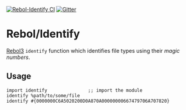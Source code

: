 [![Rebol-Identify CI](https://github.com/Oldes/Rebol-Identify/actions/workflows/main.yml/badge.svg)](https://github.com/Oldes/Rebol-Identify/actions/workflows/main.yml)
[![Gitter](https://badges.gitter.im/rebol3/community.svg)](https://app.gitter.im/#/room/#Rebol3:gitter.im)

# Rebol/Identify
[Rebol3](https://github.com/Oldes/Rebol3) `identify` function which identifies file types using their _magic numbers_.

## Usage
```rebol
import identify               ;; import the module
identify %path/to/some/file
identify #{0000000C6A5020200D0A870A00000000667479706A707820}
```

